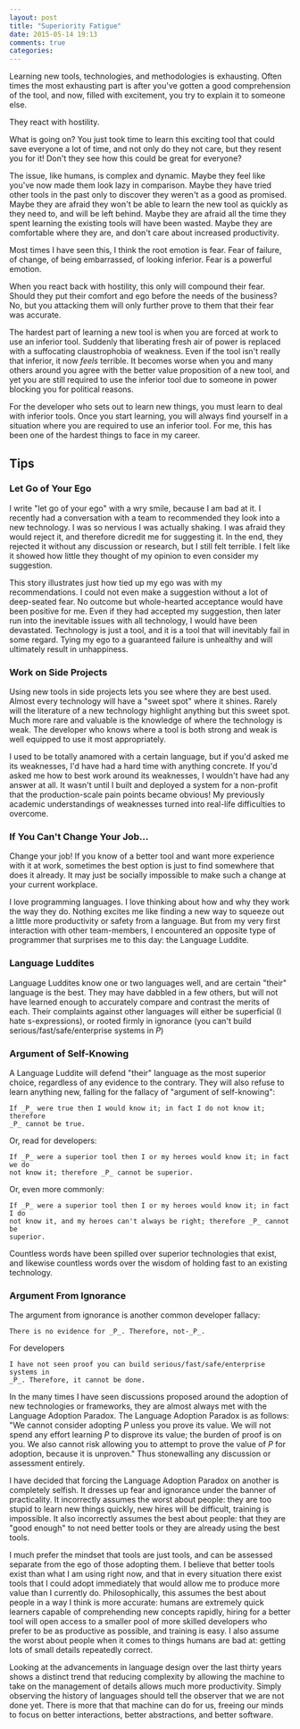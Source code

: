 ```yaml
---
layout: post
title: "Superiority Fatigue"
date: 2015-05-14 19:13
comments: true
categories: 
---
```


Learning new tools, technologies, and methodologies is exhausting. Often times
the most exhausting part is after you've gotten a good comprehension of the
tool, and now, filled with excitement, you try to explain it to someone else.

They react with hostility.

What is going on? You just took time to learn this exciting tool that could save
everyone a lot of time, and not only do they not care, but they resent you for
it!  Don't they see how this could be great for everyone?

The issue, like humans, is complex and dynamic. Maybe they feel like you've now
made them look lazy in comparison. Maybe they have tried other tools in the past
only to discover they weren't as a good as promised. Maybe they are afraid they
won't be able to learn the new tool as quickly as they need to, and will be left
behind. Maybe they are afraid all the time they spent learning the existing
tools will have been wasted. Maybe they are comfortable where they are, and
don't care about increased productivity.

Most times I have seen this, I think the root emotion is fear. Fear of failure,
of change, of being embarrassed, of looking inferior. Fear is a powerful
emotion.

When you react back with hostility, this only will compound their fear. Should
they put their comfort and ego before the needs of the business? No, but you
attacking them will only further prove to them that their fear was accurate.

The hardest part of learning a new tool is when you are forced at work to use an
inferior tool. Suddenly that liberating fresh air of power is replaced with a
suffocating claustrophobia of weakness. Even if the tool isn't really that
inferior, it now _feels_ terrible. It becomes worse when you and many others
around you agree with the better value proposition of a new tool, and yet you
are still required to use the inferior tool due to someone in power blocking you
for political reasons.

For the developer who sets out to learn new things, you must learn to deal with
inferior tools. Once you start learning, you will always find yourself in a
situation where you are required to use an inferior tool. For me, this has been
one of the hardest things to face in my career.

## Tips

### Let Go of Your Ego

I write "let go of your ego" with a wry smile, because I am bad at it. I
recently had a conversation with a team to recommended they look into a new
technology. I was so nervious I was actually shaking. I was afraid they would
reject it, and therefore dicredit me for suggesting it. In the end, they
rejected it without any discussion or research, but I still felt terrible. I
felt like it showed how little they thought of my opinion to even consider my
suggestion.

This story illustrates just how tied up my ego was with my recommendations. I
could not even make a suggestion without a lot of deep-seated fear. No outcome
but whole-hearted acceptance would have been positive for me. Even if they had
accepted my suggestion, then later run into the inevitable issues with all
technology, I would have been devastated. Technology is just a tool, and it is a
tool that will inevitably fail in some regard. Tying my ego to a guaranteed
failure is unhealthy and will ultimately result in unhappiness.

### Work on Side Projects

Using new tools in side projects lets you see where they are best used. Almost
every technology will have a "sweet spot" where it shines. Rarely will the
literature of a new technology highlight anything but this sweet spot. Much more
rare and valuable is the knowledge of where the technology is weak. The
developer who knows where a tool is both strong and weak is well equipped to
use it most appropriately.

I used to be totally anamored with a certain language, but if you'd asked me its
weaknesses, I'd have had a hard time with anything concrete. If you'd asked me
how to best work around its weaknesses, I wouldn't have had any answer at
all. It wasn't until I built and deployed a system for a non-profit that the
production-scale pain points became obvious! My previously academic
understandings of weaknesses turned into real-life difficulties to overcome.

### If You Can't Change Your Job...

Change your job! If you know of a better tool and want more experience with it
at work, sometimes the best option is just to find somewhere that does it
already. It may just be socially impossible to make such a change at your
current workplace.




I love programming languages. I love thinking about how and why they work the
way they do. Nothing excites me like finding a new way to squeeze out a little
more productivity or safety from a language. But from my very first interaction with
other team-members, I encountered an opposite type of programmer that surprises
me to this day: the Language Luddite.

### Language Luddites

Language Luddites know one or two languages well, and are certain "their" language is
the best. They may have dabbled in a few others, but will not have learned
enough to accurately compare and contrast the merits of each. Their complaints
against other languages will either be superficial (I hate s-expressions), or
rooted firmly in ignorance (you can't build serious/fast/safe/enterprise systems
in _P_)

### Argument of Self-Knowing

A Language Luddite will defend "their" language as the most superior choice,
regardless of any evidence to the contrary. They will also refuse to learn anything
new, falling for the fallacy of "argument of self-knowing":

    If _P_ were true then I would know it; in fact I do not know it; therefore
    _P_ cannot be true.

Or, read for developers:

    If _P_ were a superior tool then I or my heroes would know it; in fact we do
    not know it; therefore _P_ cannot be superior.

Or, even more commonly:

    If _P_ were a superior tool then I or my heroes would know it; in fact I do
    not know it, and my heroes can't always be right; therefore _P_ cannot be
    superior.

Countless words have been spilled over superior technologies that exist, and
likewise countless words over the wisdom of holding fast to an existing
technology.

### Argument From Ignorance

The argument from ignorance is another common developer fallacy:

    There is no evidence for _P_. Therefore, not-_P_.

For developers

    I have not seen proof you can build serious/fast/safe/enterprise systems in
    _P_. Therefore, it cannot be done.

In the many times I have seen discussions proposed around the adoption of new
technologies or frameworks, they are almost always met with the Language
Adoption Paradox. The Language Adoption Paradox is as follows: "We cannot
consider adopting _P_ unless you prove its value. We will not spend any effort
learning _P_ to disprove its value; the burden of proof is on you. We also
cannot risk allowing you to attempt to prove the value of _P_ for adoption,
because it is unproven." Thus stonewalling any discussion or assessment
entirely.

I have decided that forcing the Language Adoption Paradox on another is
completely selfish. It dresses up fear and ignorance under the banner of
practicality. It incorrectly assumes the worst about people: they are too stupid
to learn new things quickly, new hires will be difficult, training is
impossible. It also incorrectly assumes the best about people: that they are
"good enough" to not need better tools or they are already using the best
tools.

I much prefer the mindset that tools are just tools, and can be assessed
separate from the ego of those adopting them. I believe that better tools exist
than what I am using right now, and that in every situation there exist tools
that I could adopt immediately that would allow me to produce more value than I
currently do. Philosophically, this assumes the best about people in a way I
think is more accurate: humans are extremely quick learners capable of
comprehending new concepts rapidly, hiring for a better tool will open access to
a smaller pool of more skilled developers who prefer to be as productive as
possible, and training is easy. I also assume the worst about people when it
comes to things humans are bad at: getting lots of small details repeatedly
correct.

Looking at the advancements in language design over the last thirty years shows
a distinct trend that reducing complexity by allowing the machine to take on the
management of details allows much more productivity. Simply observing the
history of languages should tell the observer that we are not done yet. There is
more that that machine can do for us, freeing our minds to focus on better
interactions, better abstractions, and better software.
